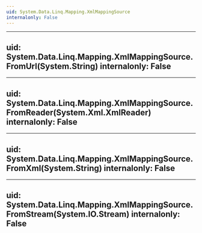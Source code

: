 ```yaml
---
uid: System.Data.Linq.Mapping.XmlMappingSource
internalonly: False
---
```


---
uid: System.Data.Linq.Mapping.XmlMappingSource.FromUrl(System.String)
internalonly: False
---

---
uid: System.Data.Linq.Mapping.XmlMappingSource.FromReader(System.Xml.XmlReader)
internalonly: False
---

---
uid: System.Data.Linq.Mapping.XmlMappingSource.FromXml(System.String)
internalonly: False
---

---
uid: System.Data.Linq.Mapping.XmlMappingSource.FromStream(System.IO.Stream)
internalonly: False
---
